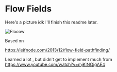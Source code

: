 # Flow Fields

Here's a picture idk I'll finish this readme later.

![Flooow](https://i.imgur.com/KV3AO99.png)


Based on

https://leifnode.com/2013/12/flow-field-pathfinding/

Learned a lot , but didn't get to implement much from
https://www.youtube.com/watch?v=mjKINQigAE4
